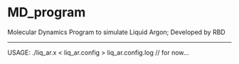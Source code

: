 # MD_program
Molecular Dynamics Program to simulate Liquid Argon; Developed by RBD

-----------------------------
USAGE:
./liq_ar.x < liq_ar.config > liq_ar.config.log		// for now...



